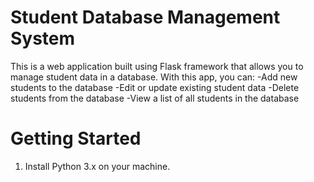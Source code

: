 # Student Database Management System
This is a web application built using Flask framework that allows you to manage student data in a database. With this app, you can:
-Add new students to the database
-Edit or update existing student data
-Delete students from the database
-View a list of all students in the database

# Getting Started
1. Install Python 3.x on your machine.
